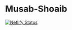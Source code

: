 # Musab-Shoaib
[![Netlify Status](https://api.netlify.com/api/v1/badges/0dc3af09-a1c3-4e49-bbbd-657977fcbfc5/deploy-status)](https://app.netlify.com/sites/musab-shoaib/deploys)
